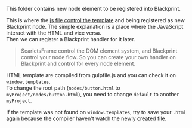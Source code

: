 This folder contains new node element to be registered into Blackprint.

This is where the [js file control the template](https://github.com/ScarletsFiction/ScarletsFrame/wiki/Component) and being registered as new Blackprint node. The simple explanation is a place where the JavaScript interact with the HTML and vice versa.<br>
Then we can register a Blackprint handler for it later.

> ScarletsFrame control the DOM element system, and Blackprint control your node flow.
> So you can create your own handler on Blackprint and control for every node element.

HTML template are compiled from gulpfile.js and you can check it on `window.templates`.<br>
To change the root path (`nodes/button.html` to `myProject/nodes/button.html`), you need to change `default` to another `myProject`.

If the template was not found on `window.templates`, try to save your `.html` again because the compiler haven't watch the newly created file.